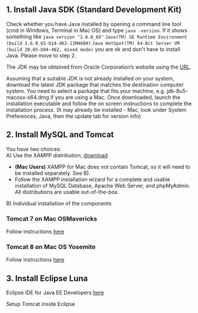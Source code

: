 ## 1. Install Java SDK (Standard Development Kit)

Check whether you have Java installed by opening a command line tool (cmd in Windows, Terminal in Mac OS) and type `java -version`. If it shows something like `java version "1.6.0_65"`
`Java(TM) SE Runtime Environment (build 1.6.0_65-b14-462-11M4609)`
`Java HotSpot(TM) 64-Bit Server VM (build 20.65-b04-462, mixed mode)` you are ok and don't have to install Java. Please move to step 2.

The JDK may be obtained from Oracle Corporation’s website using the [URL](http://www.oracle.com/technetwork/java/javase/downloads/jdk8-downloads-2133151.html).

Assuming that a suitable JDK is not already installed on your system, download the latest JDK package that matches the destination computer system. You need to select a package that fits your machine, e.g. jdk-8u5-macosx-x64.dmg if you are using a Mac. Once downloaded, launch the installation executable and follow the on screen instructions to complete the installation process. (It may already be installed - Mac, look under System Preferences, Java, then the update tab for version info)

## 2. Install MySQL and Tomcat
 You have two choices:   
A) Use the XAMPP distribution, [download](https://www.apachefriends.org/download.html)
- **(Mac Users)** XAMPP for Mac does not contain Tomcat, so it will need to be installed separately. See B).
- Follow the XAMPP installation wizard for a complete and usable installation of MySQL Database, Apache Web Server, and phpMyAdmin. All distributions are usable out-of-the-box.

B) Individual installation of the components

### Tomcat 7 on  Mac OSMavericks
Follow instructions [here](http://wolfpaulus.com/jounal/mac/tomcat7/)

### Tomcat 8 on Mac OS Yosemite
Follow instructions [here](http://wolfpaulus.com/jounal/mac/tomcat8/)

## 3. Install Eclipse Luna
Eclipse IDE for Java EE Developers [here](https://eclipse.org/downloads/)

Setup Tomcat inside Eclipse